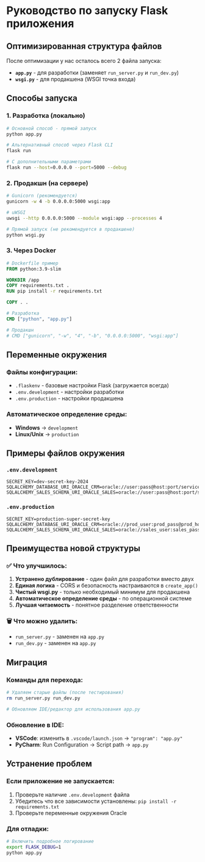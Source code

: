 # Руководство по запуску Flask приложения

## Оптимизированная структура файлов

После оптимизации у нас осталось всего 2 файла запуска:

- **`app.py`** - для разработки (заменяет `run_server.py` и `run_dev.py`)
- **`wsgi.py`** - для продакшена (WSGI точка входа)

## Способы запуска

### 1. Разработка (локально)

```bash
# Основной способ - прямой запуск
python app.py

# Альтернативный способ через Flask CLI
flask run

# С дополнительными параметрами
flask run --host=0.0.0.0 --port=5000 --debug
```

### 2. Продакшн (на сервере)

```bash
# Gunicorn (рекомендуется)
gunicorn -w 4 -b 0.0.0.0:5000 wsgi:app

# uWSGI
uwsgi --http 0.0.0.0:5000 --module wsgi:app --processes 4

# Прямой запуск (не рекомендуется в продакшене)
python wsgi.py
```

### 3. Через Docker

```dockerfile
# Dockerfile пример
FROM python:3.9-slim

WORKDIR /app
COPY requirements.txt .
RUN pip install -r requirements.txt

COPY . .

# Разработка
CMD ["python", "app.py"]

# Продакшн
# CMD ["gunicorn", "-w", "4", "-b", "0.0.0.0:5000", "wsgi:app"]
```

## Переменные окружения

### Файлы конфигурации:
- `.flaskenv` - базовые настройки Flask (загружается всегда)
- `.env.development` - настройки разработки
- `.env.production` - настройки продакшена

### Автоматическое определение среды:
- **Windows** → `development`
- **Linux/Unix** → `production`

## Примеры файлов окружения

### `.env.development`
```env
SECRET_KEY=dev-secret-key-2024
SQLALCHEMY_DATABASE_URI_ORACLE_CRM=oracle://user:pass@host:port/service
SQLALCHEMY_SALES_SCHEMA_URI_ORACLE_SALES=oracle://user:pass@host:port/service
```

### `.env.production`
```env
SECRET_KEY=production-super-secret-key
SQLALCHEMY_DATABASE_URI_ORACLE_CRM=oracle://prod_user:prod_pass@prod_host:1521/prod_service
SQLALCHEMY_SALES_SCHEMA_URI_ORACLE_SALES=oracle://sales_user:sales_pass@sales_host:1521/sales_service
```

## Преимущества новой структуры

### ✅ Что улучшилось:
1. **Устранено дублирование** - один файл для разработки вместо двух
2. **Единая логика** - CORS и безопасность настраиваются в `create_app()`
3. **Чистый wsgi.py** - только необходимый минимум для продакшена
4. **Автоматическое определение среды** - по операционной системе
5. **Лучшая читаемость** - понятное разделение ответственности

### 🗑️ Что можно удалить:
- `run_server.py` - заменен на `app.py`
- `run_dev.py` - заменен на `app.py`

## Миграция

### Команды для перехода:
```bash
# Удаляем старые файлы (после тестирования)
rm run_server.py run_dev.py

# Обновляем IDE/редактор для использования app.py
```

### Обновление в IDE:
- **VSCode**: изменить в `.vscode/launch.json` → `"program": "app.py"`
- **PyCharm**: Run Configuration → Script path → `app.py`

## Устранение проблем

### Если приложение не запускается:
1. Проверьте наличие `.env.development` файла
2. Убедитесь что все зависимости установлены: `pip install -r requirements.txt`
3. Проверьте переменные окружения Oracle

### Для отладки:
```bash
# Включить подробное логирование
export FLASK_DEBUG=1
python app.py
```
